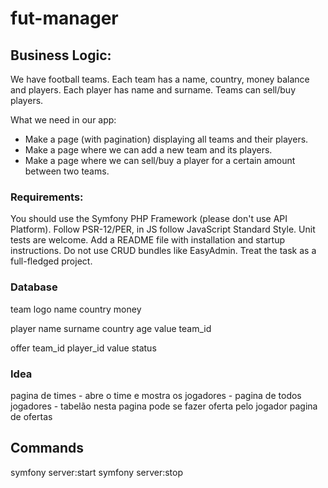 # fut-manager

## Business Logic:

We have football teams. Each team has a name, country, money balance and players.
Each player has name and surname.
Teams can sell/buy players.

What we need in our app:
- Make a page (with pagination) displaying all teams and their players.
- Make a page where we can add a new team and its players.
- Make a page where we can sell/buy a player for a certain amount between two teams.

### Requirements:

You should use the Symfony PHP Framework (please don't use API Platform).
Follow PSR-12/PER, in JS follow JavaScript Standard Style.
Unit tests are welcome.
Add a README file with installation and startup instructions.
Do not use CRUD bundles like EasyAdmin.
Treat the task as a full-fledged project.

### Database

team
  logo
  name
  country
  money

player
  name
  surname
  country
  age
  value
  team_id

offer
  team_id
  player_id
  value
  status

### Idea

pagina de times - abre o time e mostra os jogadores - 
pagina de todos jogadores - tabelão
  nesta pagina pode se fazer oferta pelo jogador
pagina de ofertas

## Commands

symfony server:start
symfony server:stop